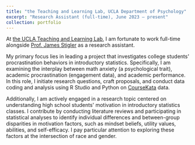 ```yaml
---
title: "the Teaching and Learning Lab, UCLA Department of Psychology"
excerpt: "Research Assistant (full-time), June 2023 – present"
collection: portfolio
---
```


At [the UCLA Teaching and Learning Lab](https://uclatall.com/), I am fortunate to work full-time alongside [Prof. James Stigler](https://www.psych.ucla.edu/faculty-page/stigler/) as a research assistant.

My primary focus lies in leading a project that investigates college students' procrastination behaviors in introductory statistics. Specifically, I am examining the interplay between math anxiety (a psychological trait), academic procrastination (engagement data), and academic performance.  In this role, I initiate research questions, craft proposals, and conduct data coding and analysis using R Studio and Python on [CourseKata](https://coursekata.org/) data.

Additionally, I am actively engaged in a research topic centered on understanding high school students' motivation in introductory statistics classes. I contribute by conducting literature reviews and participating in statistical analyses to identify individual differences and between-group disparities in motivation factors, such as mindset beliefs, utility values, abilities, and self-efficacy. I pay particular attention to exploring these factors at the intersection of race and gender.
